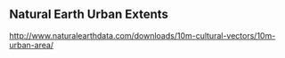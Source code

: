 Natural Earth Urban Extents
------------------

http://www.naturalearthdata.com/downloads/10m-cultural-vectors/10m-urban-area/